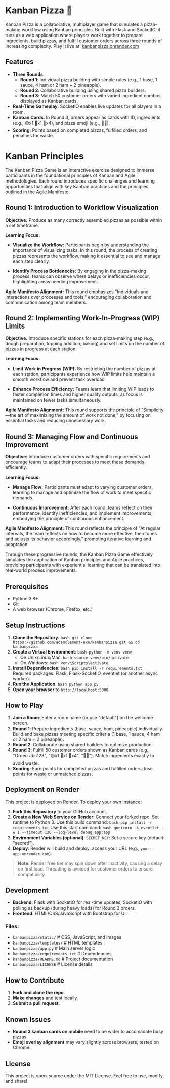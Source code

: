 # Kanban Pizza 🍕
Kanban Pizza is a collaborative, multiplayer game that simulates a pizza-making workflow using Kanban principles. Built with Flask and SocketIO, it runs as a web application where players work together to prepare ingredients, build pizzas, and fulfill customer orders across three rounds of increasing complexity.
Play it live at: [kanbanpizza.onrender.com](https://kanbanpizza.onrender.com)
## Features
- **Three Rounds**:  
  - **Round 1**: Individual pizza building with simple rules (e.g., 1 base, 1 sauce, 4 ham or 2 ham + 2 pineapple).  
  - **Round 2**: Collaborative building using shared pizza builders.  
  - **Round 3**: Match 50 customer orders with varied ingredient combos, displayed as Kanban cards.  
- **Real-Time Gameplay**: SocketIO enables live updates for all players in a room.  
- **Kanban Cards**: In Round 3, orders appear as cards with ID, ingredients (e.g., 🟡x1 🔴x1 🥓x4), and pizza emoji (e.g., 🍕🥓).  
- **Scoring**: Points based on completed pizzas, fulfilled orders, and penalties for waste.
# Kanban Principles

The Kanban Pizza Game is an interactive exercise designed to immerse participants in the foundational principles of Kanban and Agile methodologies. Each round introduces specific challenges and learning opportunities that align with key Kanban practices and the principles outlined in the Agile Manifesto.

## Round 1: Introduction to Workflow Visualization

**Objective:** Produce as many correctly assembled pizzas as possible within a set timeframe.

**Learning Focus:**

- **Visualize the Workflow:** Participants begin by understanding the importance of visualizing tasks. In this round, the process of creating pizzas represents the workflow, making it essential to see and manage each step clearly.

- **Identify Process Bottlenecks:** By engaging in the pizza-making process, teams can observe where delays or inefficiencies occur, highlighting areas needing improvement.

**Agile Manifesto Alignment:** This round emphasizes "Individuals and interactions over processes and tools," encouraging collaboration and communication among team members.

## Round 2: Implementing Work-In-Progress (WIP) Limits

**Objective:** Introduce specific stations for each pizza-making step (e.g., dough preparation, topping addition, baking) and set limits on the number of pizzas in progress at each station.

**Learning Focus:**

- **Limit Work in Progress (WIP):** By restricting the number of pizzas at each station, participants experience how WIP limits help maintain a smooth workflow and prevent task overload.

- **Enhance Process Efficiency:** Teams learn that limiting WIP leads to faster completion times and higher quality outputs, as focus is maintained on fewer tasks simultaneously.

**Agile Manifesto Alignment:** This round supports the principle of "Simplicity—the art of maximizing the amount of work not done," by focusing on essential tasks and reducing unnecessary work.

## Round 3: Managing Flow and Continuous Improvement

**Objective:** Introduce customer orders with specific requirements and encourage teams to adapt their processes to meet these demands efficiently.

**Learning Focus:**

- **Manage Flow:** Participants must adapt to varying customer orders, learning to manage and optimize the flow of work to meet specific demands.

- **Continuous Improvement:** After each round, teams reflect on their performance, identify inefficiencies, and implement improvements, embodying the principle of continuous enhancement.

**Agile Manifesto Alignment:** This round reflects the principle of "At regular intervals, the team reflects on how to become more effective, then tunes and adjusts its behavior accordingly," promoting iterative learning and adaptation.


Through these progressive rounds, the Kanban Pizza Game effectively simulates the application of Kanban principles and Agile practices, providing participants with experiential learning that can be translated into real-world process improvements.

## Prerequisites
- Python 3.8+  
- Git  
- A web browser (Chrome, Firefox, etc.)
## Setup Instructions
1. **Clone the Repository**: ```bash git clone https://github.com/adamclement-exe/kanbanpizza.git && cd kanbanpizza```
2. **Create a Virtual Environment**: ```bash python -m venv venv```  
   - On Unix/Linux/Mac: ```bash source venv/bin/activate```  
   - On Windows: ```bash venv\Scripts\activate```
3. **Install Dependencies**: ```bash pip install -r requirements.txt```  
   Required packages: Flask, Flask-SocketIO, eventlet (or another async worker).
4. **Run the Application**: ```bash python app.py```
5. **Open your browser** to `http://localhost:5000`.
## How to Play
1. **Join a Room**: Enter a room name (or use "default") on the welcome screen.  
2. **Round 1**: Prepare ingredients (base, sauce, ham, pineapple) individually. Build and bake pizzas meeting specific criteria (1 base, 1 sauce, 4 ham or 2 ham + 2 pineapple).  
3. **Round 2**: Collaborate using shared builders to optimize production.  
4. **Round 3**: Fulfill 50 customer orders shown as Kanban cards (e.g., "Order: abc123", "🟡x1 🔴x1 🥓x4", "🍕🥓"). Match ingredients exactly to avoid waste.  
5. **Scoring**: Earn points for completed pizzas and fulfilled orders; lose points for waste or unmatched pizzas.
## Deployment on Render
This project is deployed on Render. To deploy your own instance:  
1. **Fork this Repository** to your GitHub account.  
2. **Create a New Web Service on Render**: Connect your forked repo. Set runtime to Python 3. Use this build command: ```bash pip install -r requirements.txt``` Use this start command: ```bash gunicorn -k eventlet -w 1 --timeout 120 --log-level debug app:app```  
3. **Environment Variables (optional)**: `SECRET_KEY`: Set a secure key (default: "secret!").  
4. **Deploy**: Render will build and deploy; access your URL (e.g., `your-app.onrender.com`).  
> **Note:** Render free tier may spin down after inactivity, causing a delay on first load. Threading is avoided for customer orders to ensure compatibility.
## Development
- **Backend**: Flask with SocketIO for real-time updates; SocketIO with polling as backup (during heavy loads) for Round 3 orders.  
- **Frontend**: HTML/CSS/JavaScript with Bootstrap for UI.
### Files:
- `kanbanpizza/static/` # CSS, JavaScript, and images  
- `kanbanpizza/templates/` # HTML templates  
- `kanbanpizza/app.py` # Main server logic  
- `kanbanpizza/requirements.txt` # Dependencies  
- `kanbanpizza/README.md` # Project documentation  
- `kanbanpizza/LICENSE` # License details
## How to Contribute
1. **Fork and clone the repo**.  
2. **Make changes** and test locally.  
3. **Submit a pull request**.
## Known Issues
- **Round 3 kanban cards on mobile** need to be wider to accomadate busy pizzas
- **Emoji overlay alignment** may vary slightly across browsers; tested on Chrome.   
## License
This project is open-source under the MIT License. Feel free to use, modify, and share!
